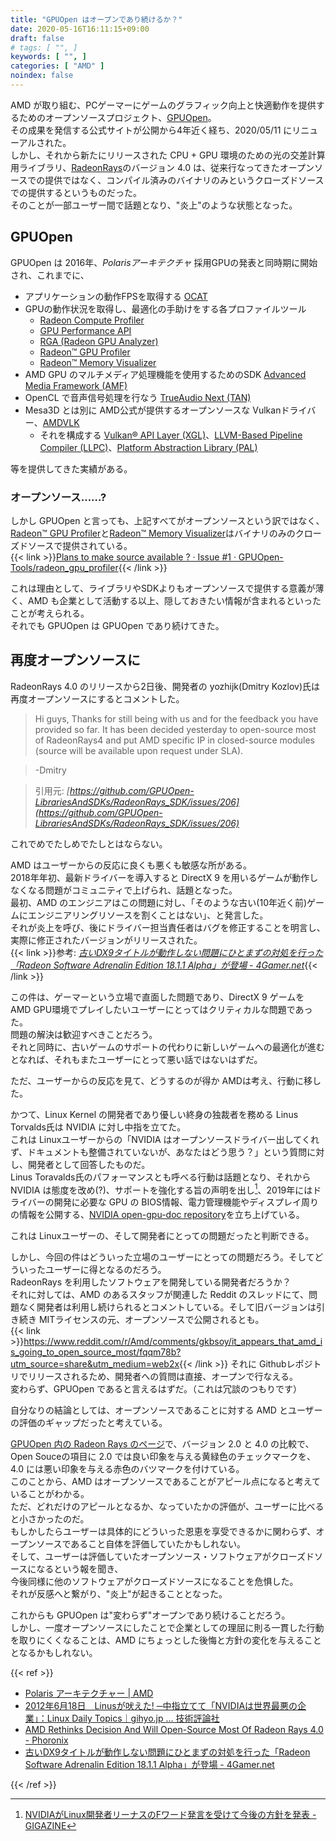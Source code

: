 ```yaml
---
title: "GPUOpen はオープンであり続けるか？"
date: 2020-05-16T16:11:15+09:00
draft: false
# tags: [ "", ]
keywords: [ "", ]
categories: [ "AMD" ]
noindex: false
---
```


AMD が取り組む、PCゲーマーにゲームのグラフィック向上と快適動作を提供するためのオープンソースプロジェクト、[GPUOpen](https://gpuopen.com/)。  
その成果を発信する公式サイトが公開から4年近く経ち、2020/05/11 にリニューアルされた。  
しかし、それから新たにリリースされた CPU + GPU 環境のための光の交差計算用ライブラリ、[RadeonRays](https://github.com/GPUOpen-LibrariesAndSDKs/RadeonRays_SDK)のバージョン 4.0 は、従来行なってきたオープンソースでの提供ではなく、コンパイル済みのバイナリのみというクローズドソースでの提供するというものだった。  
そのことが一部ユーザー間で話題となり、"炎上"のような状態となった。  

## GPUOpen
GPUOpen は 2016年、*Polarisアーキテクチャ* 採用GPUの発表と同時期に開始され、これまでに、

 * アプリケーションの動作FPSを取得する [OCAT](https://github.com/GPUOpen-Tools/ocat)
 * GPUの動作状況を取得し、最適化の手助けをする各プロファイルツール
    * [Radeon Compute Profiler](https://github.com/GPUOpen-Tools/radeon_compute_profiler)
    * [GPU Performance API](https://github.com/GPUOpen-Tools/gpu_performance_api)
    * [RGA (Radeon GPU Analyzer)](https://github.com/GPUOpen-Tools/radeon_gpu_analyzer)
    * [Radeon™ GPU Profiler](https://github.com/GPUOpen-Tools/radeon_gpu_profiler)
    * [Radeon™ Memory Visualizer](https://github.com/GPUOpen-Tools/radeon_memory_visualizer)
 * AMD GPU のマルチメディア処理機能を使用するためのSDK [Advanced Media Framework (AMF)](https://github.com/GPUOpen-LibrariesAndSDKs/AMF)
 * OpenCL で音声信号処理を行なう [TrueAudio Next (TAN)](https://github.com/GPUOpen-LibrariesAndSDKs/TAN)
 * Mesa3D とは別に AMD公式が提供するオープンソースな Vulkanドライバー、[AMDVLK](https://github.com/GPUOpen-Drivers/AMDVLK)
    * それを構成する [Vulkan® API Layer (XGL)](https://github.com/GPUOpen-Drivers/xgl)、[LLVM-Based Pipeline Compiler (LLPC)](https://github.com/GPUOpen-Drivers/llpc)、[Platform Abstraction Library (PAL)](https://github.com/GPUOpen-Drivers/pal)

等を提供してきた実績がある。  

### オープンソース……?
しかし GPUOpen と言っても、上記すべてがオープンソースという訳ではなく、[Radeon™ GPU Profiler](https://github.com/GPUOpen-Tools/radeon_gpu_profiler)と[Radeon™ Memory Visualizer](https://github.com/GPUOpen-Tools/radeon_memory_visualizer)はバイナリのみのクローズドソースで提供されている。  
{{< link >}}[Plans to make source available ? · Issue #1 · GPUOpen-Tools/radeon_gpu_profiler](https://github.com/GPUOpen-Tools/radeon_gpu_profiler/issues/1){{< /link >}}

これは理由として、ライブラリやSDKよりもオープンソースで提供する意義が薄く、AMD も企業として活動する以上、隠しておきたい情報が含まれるといったことが考えられる。  
それでも GPUOpen は GPUOpen であり続けてきた。  

## 再度オープンソースに
RadeonRays 4.0 のリリースから2日後、開発者の yozhijk(Dmitry Kozlov)氏は再度オープンソースにするとコメントした。  

 > Hi guys,
 > Thanks for still being with us and for the feedback you have provided so far. It has been decided yesterday to open-source most of RadeonRays4 and put AMD specific IP in closed-source modules (source will be available upon request under SLA).

 > -Dmitry

 > 引用元: <cite>[https://github.com/GPUOpen-LibrariesAndSDKs/RadeonRays_SDK/issues/206](https://github.com/GPUOpen-LibrariesAndSDKs/RadeonRays_SDK/issues/206)</cite>

これでめでたしめでたしとはならない。  

AMD はユーザーからの反応に良くも悪くも敏感な所がある。  
2018年年初、最新ドライバーを導入すると DirectX 9 を用いるゲームが動作しなくなる問題がコミュニティで上げられ、話題となった。  
最初、AMD のエンジニアはこの問題に対し、「そのような古い(10年近く前)ゲームにエンジニアリングリソースを割くことはない」、と発言した。  
それが炎上を呼び、後にドライバー担当責任者はバグを修正することを明言し、実際に修正されたバージョンがリリースされた。  
{{< link >}}参考: <cite>[古いDX9タイトルが動作しない問題にひとまずの対処を行った「Radeon Software Adrenalin Edition 18.1.1 Alpha」が登場 - 4Gamer.net](https://www.4gamer.net/games/022/G002212/20180105001/)</cite>{{< /link >}}

この件は、ゲーマーという立場で直面した問題であり、DirectX 9 ゲームを AMD GPU環境でプレイしたいユーザーにとってはクリティカルな問題であった。  
問題の解決は歓迎すべきことだろう。  
それと同時に、古いゲームのサポートの代わりに新しいゲームへの最適化が進むとなれば、それもまたユーザーにとって悪い話ではないはずだ。  

ただ、ユーザーからの反応を見て、どうするのが得か AMDは考え、行動に移した。  

かつて、Linux Kernel の開発者であり優しい終身の独裁者を務める Linus Torvalds氏は NVIDIA に対し中指を立てた。  
これは Linuxユーザーからの「NVIDIA はオープンソースドライバー出してくれず、ドキュメントも整備されていないが、あなたはどう思う？」という質問に対し、開発者として回答したものだ。  
Linus Toravalds氏のパフォーマンスとも呼べる行動は話題となり、それから NVIDIA は態度を改め(?)、サポートを強化する旨の声明を出し[^1]、2019年にはドライバーの開発に必要な GPU の BIOS情報、電力管理機能やディスプレイ周りの情報を公開する、[NVIDIA open-gpu-doc repository](https://github.com/NVIDIA/open-gpu-doc)を立ち上げている。  

[^1]: [NVIDIAがLinux開発者リーナスのFワード発言を受けて今後の方針を発表 - GIGAZINE](https://gigazine.net/news/20120620-nvidia-respond-tovalds/)

これは Linuxユーザーの、そして開発者にとっての問題だったと判断できる。  

しかし、今回の件はどういった立場のユーザーにとっての問題だろう。そしてどういったユーザーに得となるのだろう。  
RadeonRays を利用したソフトウェアを開発している開発者だろうか？  
それに対しては、AMD のあるスタッフが関連した Reddit のスレッドにて、問題なく開発者は利用し続けられるとコメントしている。そして旧バージョンは引き続き MITライセンスの元、オープンソースで公開されるとも。  
{{< link >}}<https://www.reddit.com/r/Amd/comments/gkbsoy/it_appears_that_amd_is_going_to_open_source_most/fqqm78b?utm_source=share&utm_medium=web2x>{{< /link >}}
それに Githubレポジトリでリリースされるため、開発者への質問は直接、オープンで行なえる。  
変わらず、GPUOpen であると言えるはずだ。（これは冗談のつもりです）

自分なりの結論としては、オープンソースであることに対する AMD とユーザーの評価のギャップだったと考えている。  

[GPUOpen 内の Radeon Rays のページ](https://gpuopen.com/radeon-rays/)で、バージョン 2.0 と 4.0 の比較で、Open Souceの項目に 2.0 では良い印象を与える黄緑色のチェックマークを、4.0 には悪い印象を与える赤色のバツマークを付けている。  
このことから、AMD はオープンソースであることがアピール点になると考えていることがわかる。  
ただ、どれだけのアピールとなるか、なっていたかの評価が、ユーザーに比べると小さかったのだ。  
もしかしたらユーザーは具体的にどういった恩恵を享受できるかに関わらず、オープンソースであること自体を評価していたかもしれない。  
そして、ユーザーは評価していたオープンソース・ソフトウェアがクローズドソースになるという報を聞き、  
今後同様に他のソフトウェアがクローズドソースになることを危惧した。  
それが反感へと繋がり、"炎上"が起きることとなった。  

これからも GPUOpen は"変わらず"オープンであり続けることだろう。  
しかし、一度オープンソースにしたことで企業としての理屈に則る一貫した行動を取りにくくなることは、AMD にちょっとした後悔と方針の変化を与えることとなるかもしれない。  

{{< ref >}}

 * [Polaris アーキテクチャー | AMD](https://www.amd.com/ja/technologies/polaris)
 * [2012年6月18日　Linusが吠えた! ─中指立てて「NVIDIAは世界最悪の企業」：Linux Daily Topics｜gihyo.jp … 技術評論社](https://gihyo.jp/admin/clip/01/linux_dt/201206/18)
 * [AMD Rethinks Decision And Will Open-Source Most Of Radeon Rays 4.0 - Phoronix](https://www.phoronix.com/scan.php?page=news_item&px=Radeon-Rays-4.0-Going-Open)
 * [古いDX9タイトルが動作しない問題にひとまずの対処を行った「Radeon Software Adrenalin Edition 18.1.1 Alpha」が登場 - 4Gamer.net](https://www.4gamer.net/games/022/G002212/20180105001/)

{{< /ref >}}
